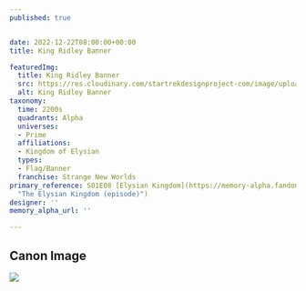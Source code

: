 ```yaml
---
published: true


date: 2022-12-22T08:00:00+00:00
title: King Ridley Banner

featuredImg:
  title: King Ridley Banner
  src: https://res.cloudinary.com/startrekdesignproject-com/image/upload/v1671766578/King-Ridley-Banner.png
  alt: King Ridley Banner
taxonomy:
  time: 2200s
  quadrants: Alpha
  universes:
  - Prime
  affiliations:
  - Kingdom of Elysian
  types:
  - Flag/Banner
  franchise: Strange New Worlds
primary_reference: S01E08 [Elysian Kingdom](https://memory-alpha.fandom.com/wiki/The_Elysian_Kingdom_(episode)
  "The Elysian Kingdom (episode)")
designer: ''
memory_alpha_url: ''

---
```

## Canon Image

![](https://res.cloudinary.com/startrekdesignproject-com/image/upload/v1671766579/King-Ridley_SNW-1x8-1.jpg)